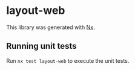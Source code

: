 # layout-web

This library was generated with [Nx](https://nx.dev).

## Running unit tests

Run `nx test layout-web` to execute the unit tests.
